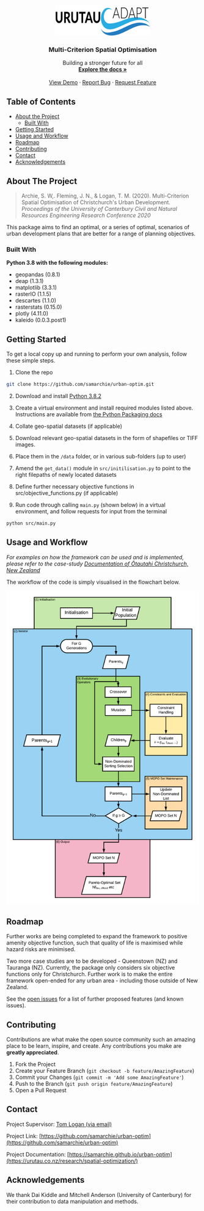 <br />
<p align="center">
  <a href="https://urutau.co.nz/research/spatial-optimization/">
    <img src="docs/urutau-logo.svg" alt="Logo" width="250" height="80">
  </a>

  <h3 align="center">Multi-Criterion Spatial Optimisation</h3>

  <p align="center">
    Building a stronger future for all
    <br />
    <a href="http://urutau.co.nz/research/spatial-optimization"><strong>Explore the docs »</strong></a>
    <br />
    <br />
    <a href="https://urutau.co.nz/research/spatial-optimization/">View Demo</a>
    ·
    <a href="https://github.com/samarchie/urban-optim/issues">Report Bug</a>
    ·
    <a href="https://github.com/samarchie/urban-optim/issues">Request Feature</a>
  </p>
</p>



## Table of Contents

* [About the Project](#about-the-project)
  * [Built With](#built-with)
* [Getting Started](#getting-started)
* [Usage and Workflow](#usage-and-workflow)
* [Roadmap](#roadmap)
* [Contributing](#contributing)
* [Contact](#contact)
* [Acknowledgements](#acknowledgements)



## About The Project

> Archie, S. W,. Fleming, J. N., & Logan, T. M. (2020).  Multi-Criterion Spatial Optimisation of Christchurch's Urban Development. *Proceedings of the University of Canterbury Civil and Natural Resources Engineering Research Conference 2020*

This package aims to find an optimal, or a series of optimal, scenarios of urban development plans that are better for a range of planning objectives.

### Built With
**Python 3.8 with the following modules:**

* []() geopandas (0.8.1)
* []() deap (1.3.1)
* []() matplotlib (3.3.1)
* []() rasterIO (1.1.5)
* []() descartes (1.1.0)
* []() rasterstats (0.15.0)
* []() plotly (4.11.0)
* []() kaleido (0.0.3.post1)


## Getting Started

To get a local copy up and running to perform your own analysis, follow these simple steps.

1. Clone the repo
```sh
git clone https://github.com/samarchie/urban-optim.git
```
2. Download and install [Python 3.8.2](https://www.python.org/downloads/release/python-382/)

3. Create a virtual environment and install required modules listed above. Instructions are available from [the Python Packaging docs](https://packaging.python.org/guides/installing-using-pip-and-virtual-environments/)

4. Collate geo-spatial datasets (if applicable)
  1. Download relevant geo-spatial datasets in the form of shapefiles or TIFF images.
  2. Place them in the `/data` folder, or in various sub-folders (up to user)
  2. Amend the `get_data()` module in `src/initilisation.py` to point to the right filepaths of newly located datasets

5. Define further necessary objective functions in src/objective_functions.py (if applicable)

6. Run code through calling `main.py` (shown below) in a virtual environment, and follow requests for input from the terminal
```sh
python src/main.py
```

## Usage and Workflow

_For examples on how the framework can be used and is implemented, please refer to the case-study  [Documentation of Ōtautahi Christchurch, New Zealand](https://urutau.co.nz/research/spatial-optimization/)_

The workflow of the code is simply visualised in the flowchart below.

![Image](./docs/figs/flowchart.png)


## Roadmap
Further works are being completed to expand the framework to positive amenity objective function, such that quality of life is maximised while hazard risks are minimised.

Two more case studies are to be developed - Queenstown (NZ) and Tauranga (NZ). Currently, the package only considers six objective functions only for Christchurch. Further work is to make the entire framework open-ended for any urban area - including those outside of New Zealand.

See the [open issues](https://github.com/samarchie/urban-optim/issues) for a list of further proposed features (and known issues).


## Contributing

Contributions are what make the open source community such an amazing place to be learn, inspire, and create. Any contributions you make are **greatly appreciated**.

1. Fork the Project
2. Create your Feature Branch (`git checkout -b feature/AmazingFeature`)
3. Commit your Changes (`git commit -m 'Add some AmazingFeature'`)
4. Push to the Branch (`git push origin feature/AmazingFeature`)
5. Open a Pull Request


## Contact

Project Supervisor: [Tom Logan (via email)](mailto:tom.logan@canterbury.ac.nz)

Project Link: [https://github.com/samarchie/urban-optim](https://github.com/samarchie/urban-optim)

Project Documentation: [https://samarchie.github.io/urban-optim](https://urutau.co.nz/research/spatial-optimization/)


## Acknowledgements

We thank Dai Kiddle and Mitchell Anderson (University
of Canterbury) for their contribution to data manipulation
and methods.
